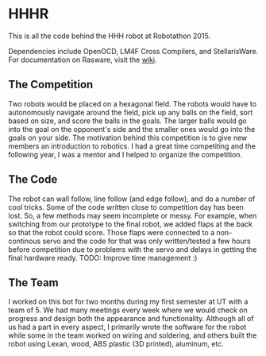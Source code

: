 # HHHR

This is all the code behind the HHH robot at Robotathon 2015. 

Dependencies include OpenOCD, LM4F Cross Compilers, and StellarisWare. For documentation on Rasware, visit the [wiki](https://github.com/ut-ras/Rasware/wiki).

## The Competition

Two robots would be placed on a hexagonal field. The robots would have to autonomously navigate around the field, pick up any balls on the field, sort based on size, and score the balls in the goals. The larger balls would go into the goal on the opponent's side and the smaller ones would go into the goals on your side. The motivation behind this competition is to give new members an introduction to robotics. I had a great time competiting and the following year, I was a mentor and I helped to organize the competition.

## The Code

The robot can wall follow, line follow (and edge follow), and do a number of cool tricks. Some of the code written close to competition day has been lost. So, a few methods may seem incomplete or messy. For example, when switching from our prototype to the final robot, we added flaps at the back so that the robot could score. Those flaps were connected to a non-continous servo and the code for that was only written/tested a few hours before competition due to problems with the servo and delays in getting the final hardware ready. TODO: Improve time management :) 

## The Team

I worked on this bot for two months during my first semester at UT with a team of 5. We had many meetings every week where we would check on progress and design both the appearance and functionality. Although all of us had a part in every aspect, I primarily wrote the software for the robot while some in the team worked on wiring and soldering, and others built the robot using Lexan, wood, ABS plastic (3D printed), aluminum, etc.
